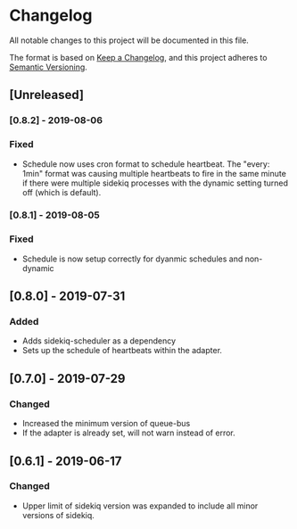 # Changelog
All notable changes to this project will be documented in this file.

The format is based on [Keep a Changelog](https://keepachangelog.com/en/1.0.0/),
and this project adheres to [Semantic Versioning](https://semver.org/spec/v2.0.0.html).

## [Unreleased]

### [0.8.2] - 2019-08-06

### Fixed
- Schedule now uses cron format to schedule heartbeat. The "every: 1min" format was causing multiple heartbeats to fire in the same minute if there were multiple sidekiq processes with the dynamic setting turned off (which is default).

### [0.8.1] - 2019-08-05

### Fixed
- Schedule is now setup correctly for dyanmic schedules and non-dynamic

## [0.8.0] - 2019-07-31

### Added
- Adds sidekiq-scheduler as a dependency
- Sets up the schedule of heartbeats within the adapter.

## [0.7.0] - 2019-07-29

### Changed
- Increased the minimum version of queue-bus
- If the adapter is already set, will not warn instead of error.

## [0.6.1] - 2019-06-17
### Changed

 - Upper limit of sidekiq version was expanded to include all minor versions of sidekiq.
